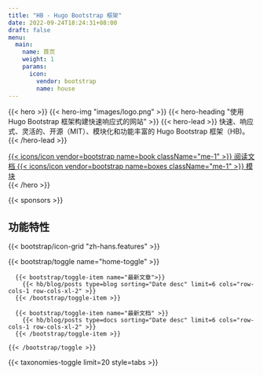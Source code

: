 ```yaml
---
title: "HB - Hugo Bootstrap 框架"
date: 2022-09-24T18:24:31+08:00
draft: false
menu:
  main:
    name: 首页
    weight: 1
    params:
      icon:
        vendor: bootstrap
        name: house
---
```


{{< hero >}}
{{< hero-img "images/logo.png" >}}
{{< hero-heading "使用 Hugo Bootstrap 框架构建快速响应式的网站" >}}
{{< hero-lead >}}
快速、响应式、灵活的、开源（MIT）、模块化和功能丰富的 Hugo Bootstrap 框架（HB)。
{{< /hero-lead >}}

<div class="mt-3 d-flex align-items-center justify-content-center flex-wrap">
  <a class="btn btn-lg btn-primary fw-semibold mb-2 py-3" href="{{< relref `docs` >}}">
    {{< icons/icon vendor=bootstrap name=book className="me-1" >}} 阅读文档
  </a>
  <a class="btn btn-lg btn-outline-success fw-semibold mb-2 py-3 ms-3" href="{{< relref `docs/modules` >}}">
    {{< icons/icon vendor=bootstrap name=boxes className="me-1" >}} 模块
  </a>
</div>
{{< /hero >}}

{{< sponsors >}}

<h2 class="text-center mb-0">功能特性</h2>

{{< bootstrap/icon-grid "zh-hans.features" >}}

<div class="row">
  <div class="col-12 col-lg-8">
    {{< bootstrap/toggle name="home-toggle" >}}

      {{< bootstrap/toggle-item name="最新文章">}}
        {{< hb/blog/posts type=blog sorting="Date desc" limit=6 cols="row-cols-1 row-cols-xl-2" >}}
      {{< /bootstrap/toggle-item >}}

      {{< bootstrap/toggle-item name="最新文档" >}}
        {{< hb/blog/posts type=docs sorting="Date desc" limit=6 cols="row-cols-1 row-cols-xl-2" >}}
      {{< /bootstrap/toggle-item >}}

    {{< /bootstrap/toggle >}}
  </div>
  <div class="col-12 col-lg-4">
    {{< taxonomies-toggle limit=20 style=tabs >}}
  </div>
</div>

